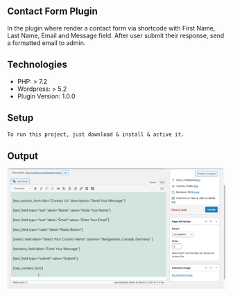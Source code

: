 ## Contact Form Plugin
In the plugin where render a contact form via shortcode with First Name, Last Name, Email and Message field. After user submit their response, send a formatted email to admin.

## Technologies
* PHP: > 7.2
* Wordpress: > 5.2
* Plugin Version: 1.0.0

## Setup
```
To run this project, just download & install & active it.
```

## Output
<img src= "image/shortcode.png"/>
